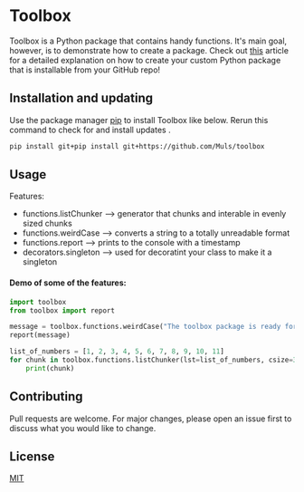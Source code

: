 # Toolbox

Toolbox is a Python package that contains handy functions.
It's main goal, however, is to demonstrate how to create a package.
Check out [this](https://mikehuls.medium.com/create-your-custom-python-package-that-you-can-pip-install-from-your-git-repository-f90465867893)
article for a detailed explanation on how to create your
custom Python package that is installable from your GitHub repo!

## Installation and updating
Use the package manager [pip](https://pip.pypa.io/en/stable/) to install Toolbox like below.
Rerun this command to check for and install  updates .
```bash
pip install git+pip install git+https://github.com/Muls/toolbox
```


## Usage
Features:
* functions.listChunker  --> generator that chunks and interable in evenly sized chunks
* functions.weirdCase    --> converts a string to a totally unreadable format
* functions.report      --> prints to the console with a timestamp
* decorators.singleton  --> used for decoratint your class to make it a singleton

#### Demo of some of the features:
```python
import toolbox
from toolbox import report

message = toolbox.functions.weirdCase("The toolbox package is ready for use")
report(message)

list_of_numbers = [1, 2, 3, 4, 5, 6, 7, 8, 9, 10, 11]
for chunk in toolbox.functions.listChunker(lst=list_of_numbers, csize=3):
    print(chunk)
```

## Contributing
Pull requests are welcome. For major changes, please open an issue first to discuss what you would like to change.

## License
[MIT](https://choosealicense.com/licenses/mit/)
